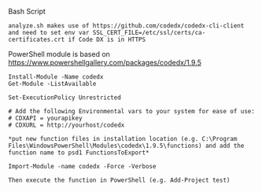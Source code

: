 Bash Script

	analyze.sh makes use of https://github.com/codedx/codedx-cli-client and need to set env var SSL_CERT_FILE=/etc/ssl/certs/ca-certificates.crt if Code DX is in HTTPS

PowerShell module is based on https://www.powershellgallery.com/packages/codedx/1.9.5

	Install-Module -Name codedx
	Get-Module -ListAvailable

	Set-ExecutionPolicy Unrestricted

	# Add the following Environmental vars to your system for ease of use:
	# CDXAPI = yourapikey
	# CDXURL = http://yourhost/codedx

	*put new function files in installation location (e.g. C:\Program Files\WindowsPowerShell\Modules\codedx\1.9.5\functions) and add the function name to psd1 FunctionsToExport*

	Import-Module -name codedx -Force -Verbose

	Then execute the function in PowerShell (e.g. Add-Project test)

